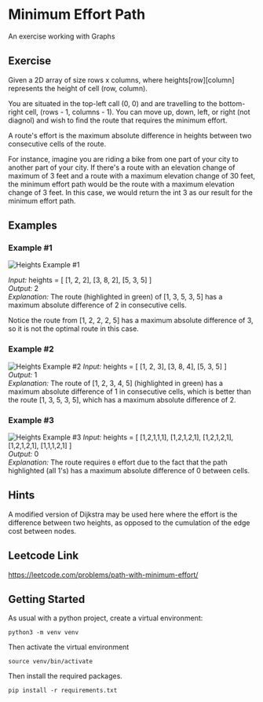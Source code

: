 # Minimum Effort Path
An exercise working with Graphs

## Exercise
Given a 2D array of size rows x columns, where heights[row][column] represents the height of cell (row, column). 

You are situated in the top-left call (0, 0) and are travelling to the bottom-right cell, (rows - 1, columns - 1). You can move up, down, left, or right (not diagnol) and wish to find the route that requires the minimum effort. 

A route's effort is the maximum absolute difference in heights between two consecutive cells of the route.

For instance, imagine you are riding a bike from one part of your city to another part of your city. If there's a route with an elevation change of maximum of 3 feet and a route with a maximum elevation change of 30 feet, the minimum effort path would be the route with a maximum elevation change of 3 feet. In this case, we would return the int 3 as our result for the minimum effort path.

## Examples

### Example #1
![Heights Example #1](images/example_1.png)

*Input:* heights = [
    [1, 2, 2],
    [3, 8, 2],
    [5, 3, 5]
]
<br>
*Output:* 2
<br>
*Explanation:* The route (highlighted in green) of [1, 3, 5, 3, 5] has a maximum absolute difference of 2 in consecutive cells.

Notice the route from [1, 2, 2, 2, 5] has a maximum absolute difference of 3, so it is not the optimal route in this case.

### Example #2
![Heights Example #2](images/example_2.png)
*Input:* heights = [
    [1, 2, 3],
    [3, 8, 4],
    [5, 3, 5]
]
<br>
*Output:* 1
<br>
*Explanation:* The route of [1, 2, 3, 4, 5] (highlighted in green) has a maximum absolute difference of 1 in consecutive cells, which is better than the route [1, 3, 5, 3, 5], which has a maximum absolute difference of 2.

### Example #3
![Heights Example #3](images/example_3.png)
*Input:* heights = [
    [1,2,1,1,1],
    [1,2,1,2,1],
    [1,2,1,2,1],
    [1,2,1,2,1],
    [1,1,1,2,1]
]
<br>
*Output:* 0
<br>
*Explanation:* The route requires `0` effort due to the fact that the path highlighted (all 1's) has a maximum absolute difference of 0 between cells.

## Hints
A modified version of Dijkstra may be used here where the effort is the difference between two heights, as opposed to the cumulation of the edge cost between nodes.

## Leetcode Link
https://leetcode.com/problems/path-with-minimum-effort/

## Getting Started

As usual with a python project, create a virtual environment:

```
python3 -m venv venv
```

Then activate the virtual environment

```
source venv/bin/activate
```

Then install the required packages.

```
pip install -r requirements.txt
```

